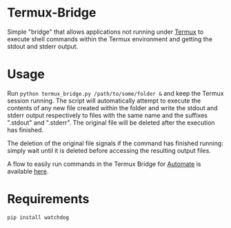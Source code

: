 # Termux-Bridge
Simple "bridge" that allows applications not running under [Termux](https://play.google.com/store/apps/details?id=com.termux) to execute shell commands within the Termux environment and getting the stdout and stderr output.

# Usage
Run ``python termux_bridge.py /path/to/some/folder &`` and keep the Termux session running. The script will automatically attempt to execute the contents of any new file created within the folder and write the stdout and stderr output respectively to files with the same name and the suffixes ".stdout" and ".stderr". The original file will be deleted after the execution has finished.

The deletion of the original file signals if the command has finished running: simply wait until it is deleted before accessing the resulting output files.

A flow to easily run commands in the Termux Bridge for [Automate](https://play.google.com/store/apps/details?id=com.llamalab.automate) is available [here](http://llamalab.com/automate/community/flows/2957).

# Requirements
``pip install watchdog``

